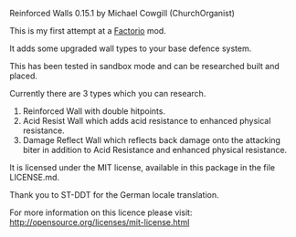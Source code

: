 Reinforced Walls 0.15.1 by Michael Cowgill (ChurchOrganist)

This is my first attempt at a [Factorio](http://www.factorio.com/) mod. 

It adds some upgraded wall types to your base defence system.

This has been tested in sandbox mode and can be researched built and placed.

Currently there are 3 types which you can research.

1. Reinforced Wall with double hitpoints.
2. Acid Resist Wall which adds acid resistance to enhanced physical resistance.
3. Damage Reflect Wall which reflects back damage onto the attacking biter in addition to Acid Resistance and enhanced physical resistance.

It is licensed under the MIT license, available in this package in the file  LICENSE.md.

Thank you to ST-DDT for the German locale translation.

For more information on this licence please visit: http://opensource.org/licenses/mit-license.html
